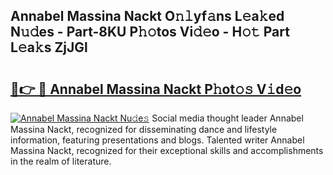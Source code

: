 ## Annabel Massina Nackt O𝚗𝚕yf𝚊ns L𝚎a𝚔ed N𝚞𝚍es - Part-8KU P𝚑𝚘tos Vi𝚍𝚎o - H𝚘𝚝 Part L𝚎a𝚔s ZjJGl

# <h2><a href="http://kfe1w8.oniu.top/?m=Annabel+Massina+Nackt">🔗👉 🔴 Annabel Massina Nackt P𝚑ot𝚘𝚜 V𝚒d𝚎o</a></h2>

[![Annabel Massina Nackt Nu𝚍e𝚜](https://i.imgur.com/0qMVB7G.gif)](http://kfe1w8.oniu.top/?m=Annabel+Massina+Nackt)
Social media thought leader Annabel Massina Nackt, recognized for disseminating dance and lifestyle information, featuring presentations and blogs. Talented writer Annabel Massina Nackt, recognized for their exceptional skills and accomplishments in the realm of literature.  
